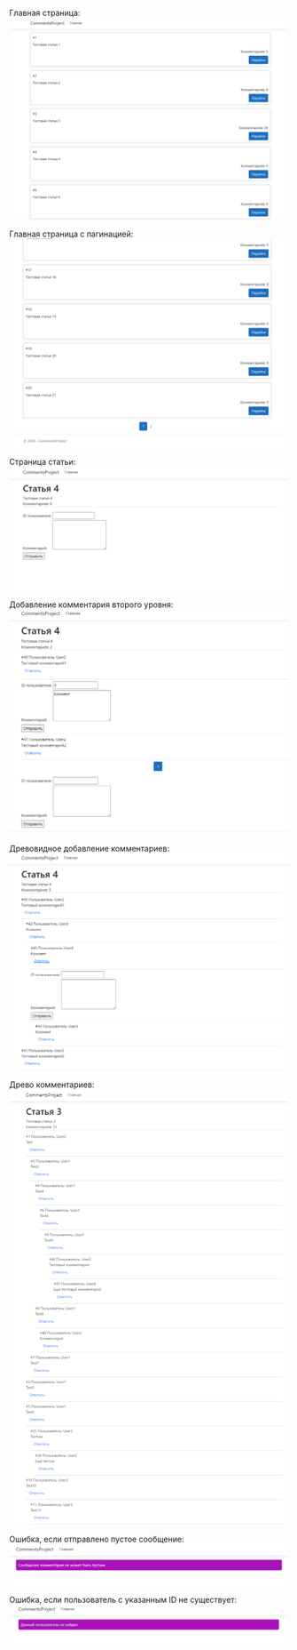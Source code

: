 Главная страница:
![Alt text](1.png)

Главная страница с пагинацией:
![Alt text](2.png)

Страница статьи:
![Alt text](3.png)

Добавление комментария второго уровня:
![Alt text](4.png)

Древовидное добавление комментариев:
![Alt text](5.png)

Древо комментариев:
![Alt text](8.png)

Ошибка, если отправлено пустое сообщение:
![Alt text](6.png)

Ошибка, если пользователь с указанным ID не существует:
![Alt text](7.png)
